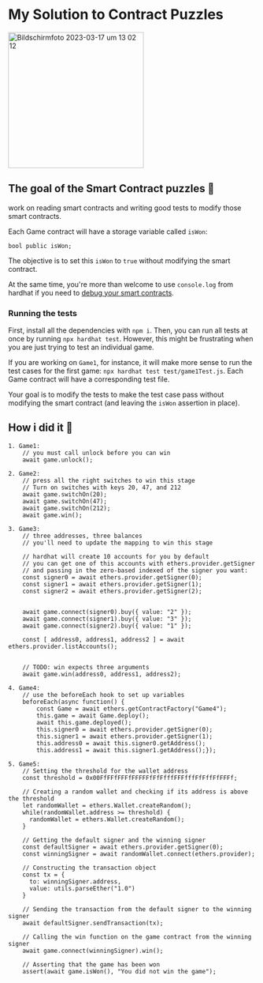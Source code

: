 # My Solution to Contract Puzzles

<img width="275" alt="Bildschirm­foto 2023-03-17 um 13 02 12" src="https://user-images.githubusercontent.com/28670581/225899145-906015d8-858f-4022-ab86-f6ea8e75ddb2.png">

## The goal of the Smart Contract puzzles 🏁

work on reading smart contracts and writing good tests to modify those smart contracts.

Each Game contract will have a storage variable called `isWon`:

```
bool public isWon;
```

The objective is to set this `isWon` to `true` without modifying the smart contract.

At the same time, you're more than welcome to use `console.log` from hardhat if you need to [debug your smart contracts](https://hardhat.org/tutorial/debugging-with-hardhat-network.html#solidity-console-log).

### Running the tests

First, install all the dependencies with `npm i`. Then, you can run all tests at once by running `npx hardhat test`. However, this might be frustrating when you are just trying to test an individual game.

If you are working on `Game1`, for instance, it will make more sense to run the test cases for the first game: `npx hardhat test test/game1Test.js`. Each Game contract will have a corresponding test file.

Your goal is to modify the tests to make the test case pass without modifying the smart contract (and leaving the `isWon` assertion in place).

## How i did it 🧪

```
1. Game1:
    // you must call unlock before you can win
    await game.unlock();

2. Game2:
    // press all the right switches to win this stage
    // Turn on switches with keys 20, 47, and 212
    await game.switchOn(20);
    await game.switchOn(47);
    await game.switchOn(212);
    await game.win();

3. Game3:
    // three addresses, three balances
    // you'll need to update the mapping to win this stage

    // hardhat will create 10 accounts for you by default
    // you can get one of this accounts with ethers.provider.getSigner
    // and passing in the zero-based indexed of the signer you want:
    const signer0 = await ethers.provider.getSigner(0);
    const signer1 = await ethers.provider.getSigner(1);
    const signer2 = await ethers.provider.getSigner(2);


    await game.connect(signer0).buy({ value: "2" });
    await game.connect(signer1).buy({ value: "3" });
    await game.connect(signer2).buy({ value: "1" });

    const [ address0, address1, address2 ] = await ethers.provider.listAccounts();


    // TODO: win expects three arguments
    await game.win(address0, address1, address2);

4. Game4:
    // use the beforeEach hook to set up variables
    beforeEach(async function() {
        const Game = await ethers.getContractFactory("Game4");
        this.game = await Game.deploy();
        await this.game.deployed();
        this.signer0 = await ethers.provider.getSigner(0);
        this.signer1 = await ethers.provider.getSigner(1);
        this.address0 = await this.signer0.getAddress();
        this.address1 = await this.signer1.getAddress();});

5. Game5:
    // Setting the threshold for the wallet address
    const threshold = 0x00FfFFfFFFfFFFFFfFfFfffFFFfffFfFffFfFFFf;

    // Creating a random wallet and checking if its address is above the threshold
    let randomWallet = ethers.Wallet.createRandom();
    while(randomWallet.address >= threshold) {
      randomWallet = ethers.Wallet.createRandom();
    }

    // Getting the default signer and the winning signer
    const defaultSigner = await ethers.provider.getSigner(0);
    const winningSigner = await randomWallet.connect(ethers.provider);

    // Constructing the transaction object
    const tx = {
      to: winningSigner.address,
      value: utils.parseEther("1.0")
    }

    // Sending the transaction from the default signer to the winning signer
    await defaultSigner.sendTransaction(tx);

    // Calling the win function on the game contract from the winning signer
    await game.connect(winningSigner).win();

    // Asserting that the game has been won
    assert(await game.isWon(), "You did not win the game");
```
